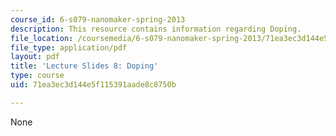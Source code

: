 ```yaml
---
course_id: 6-s079-nanomaker-spring-2013
description: This resource contains information regarding Doping.
file_location: /coursemedia/6-s079-nanomaker-spring-2013/71ea3ec3d144e5f115391aade8c8750b_MIT6_S079S13_slides08.pdf
file_type: application/pdf
layout: pdf
title: 'Lecture Slides 8: Doping'
type: course
uid: 71ea3ec3d144e5f115391aade8c8750b

---
```

None